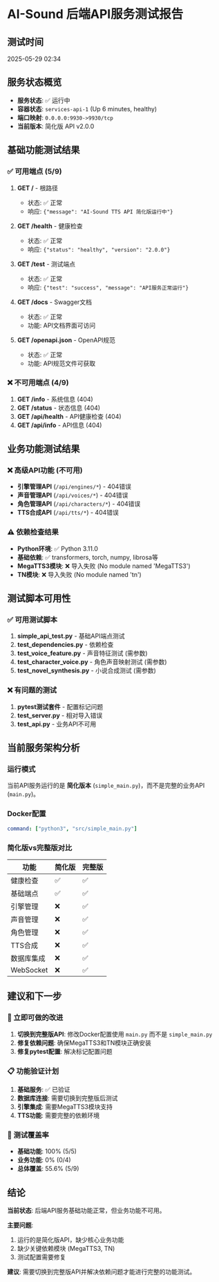 # AI-Sound 后端API服务测试报告

## 测试时间
2025-05-29 02:34

## 服务状态概览
- **服务状态**: ✅ 运行中
- **容器状态**: `services-api-1` (Up 6 minutes, healthy)
- **端口映射**: `0.0.0.0:9930->9930/tcp`
- **当前版本**: 简化版 API v2.0.0

## 基础功能测试结果

### ✅ 可用端点 (5/9)
1. **GET /** - 根路径
   - 状态: ✅ 正常
   - 响应: `{"message": "AI-Sound TTS API 简化版运行中"}`

2. **GET /health** - 健康检查
   - 状态: ✅ 正常
   - 响应: `{"status": "healthy", "version": "2.0.0"}`

3. **GET /test** - 测试端点
   - 状态: ✅ 正常
   - 响应: `{"test": "success", "message": "API服务正常运行"}`

4. **GET /docs** - Swagger文档
   - 状态: ✅ 正常
   - 功能: API文档界面可访问

5. **GET /openapi.json** - OpenAPI规范
   - 状态: ✅ 正常
   - 功能: API规范文件可获取

### ❌ 不可用端点 (4/9)
1. **GET /info** - 系统信息 (404)
2. **GET /status** - 状态信息 (404)
3. **GET /api/health** - API健康检查 (404)
4. **GET /api/info** - API信息 (404)

## 业务功能测试结果

### ❌ 高级API功能 (不可用)
- **引擎管理API** (`/api/engines/*`) - 404错误
- **声音管理API** (`/api/voices/*`) - 404错误
- **角色管理API** (`/api/characters/*`) - 404错误
- **TTS合成API** (`/api/tts/*`) - 404错误

### ⚠️ 依赖检查结果
- **Python环境**: ✅ Python 3.11.0
- **基础依赖**: ✅ transformers, torch, numpy, librosa等
- **MegaTTS3模块**: ❌ 导入失败 (No module named 'MegaTTS3')
- **TN模块**: ❌ 导入失败 (No module named 'tn')

## 测试脚本可用性

### ✅ 可用测试脚本
1. **simple_api_test.py** - 基础API端点测试
2. **test_dependencies.py** - 依赖检查
3. **test_voice_feature.py** - 声音特征测试 (需参数)
4. **test_character_voice.py** - 角色声音映射测试 (需参数)
5. **test_novel_synthesis.py** - 小说合成测试 (需参数)

### ❌ 有问题的测试
1. **pytest测试套件** - 配置标记问题
2. **test_server.py** - 相对导入错误
3. **test_api.py** - 业务API不可用

## 当前服务架构分析

### 运行模式
当前API服务运行的是 **简化版本** (`simple_main.py`)，而不是完整的业务API (`main.py`)。

### Docker配置
```yaml
command: ["python3", "src/simple_main.py"]
```

### 简化版vs完整版对比
| 功能 | 简化版 | 完整版 |
|------|--------|--------|
| 健康检查 | ✅ | ✅ |
| 基础端点 | ✅ | ✅ |
| 引擎管理 | ❌ | ✅ |
| 声音管理 | ❌ | ✅ |
| 角色管理 | ❌ | ✅ |
| TTS合成 | ❌ | ✅ |
| 数据库集成 | ❌ | ✅ |
| WebSocket | ❌ | ✅ |

## 建议和下一步

### 🔧 立即可做的改进
1. **切换到完整版API**: 修改Docker配置使用 `main.py` 而不是 `simple_main.py`
2. **修复依赖问题**: 确保MegaTTS3和TN模块正确安装
3. **修复pytest配置**: 解决标记配置问题

### 📋 功能验证计划
1. **基础服务**: ✅ 已验证
2. **数据库连接**: 需要切换到完整版后测试
3. **引擎集成**: 需要MegaTTS3模块支持
4. **TTS功能**: 需要完整的依赖环境

### 🎯 测试覆盖率
- **基础功能**: 100% (5/5)
- **业务功能**: 0% (0/4)
- **总体覆盖**: 55.6% (5/9)

## 结论

**当前状态**: 后端API服务基础功能正常，但业务功能不可用。

**主要问题**: 
1. 运行的是简化版API，缺少核心业务功能
2. 缺少关键依赖模块 (MegaTTS3, TN)
3. 测试配置需要修复

**建议**: 需要切换到完整版API并解决依赖问题才能进行完整的功能测试。 